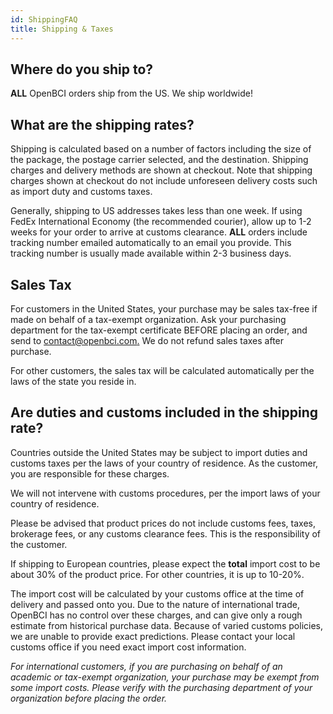 ```yaml
---
id: ShippingFAQ
title: Shipping & Taxes
---
```

## Where do you ship to?

**ALL** OpenBCI orders ship from the US. We ship worldwide!

## What are the shipping rates?

Shipping is calculated based on a number of factors including the size of the package, the postage carrier selected, and the destination. Shipping charges and delivery methods are shown at checkout. Note that shipping charges shown at checkout do not include unforeseen delivery costs such as import duty and customs taxes.

Generally, shipping to US addresses takes less than one week. If using FedEx International Economy (the recommended courier), allow up to 1-2 weeks for your order to arrive at customs clearance. **ALL** orders include tracking number emailed automatically to an email you provide. This tracking number is usually made available within 2-3 business days.

## Sales Tax

For customers in the United States, your purchase may be sales tax-free if made on behalf of a tax-exempt organization. Ask your purchasing department for the tax-exempt certificate BEFORE placing an order, and send to [contact@openbci.com.](mailto:contact@openbci.com.) We do not refund sales taxes after purchase.

For other customers, the sales tax will be calculated automatically per the laws of the state you reside in.

## Are duties and customs included in the shipping rate?

Countries outside the United States may be subject to import duties and customs taxes per the laws of your country of residence. As the customer, you are responsible for these charges.

We will not intervene with customs procedures, per the import laws of your country of residence.

Please be advised that product prices do not include customs fees, taxes, brokerage fees, or any customs clearance fees. This is the responsibility of the customer.

If shipping to European countries, please expect the **total** import cost to be about 30% of the product price. For other countries, it is up to 10-20%.

The import cost will be calculated by your customs office at the time of delivery and passed onto you.
Due to the nature of international trade, OpenBCI has no control over these charges, and can give only a rough estimate from historical purchase data. Because of varied customs policies, we are unable to provide exact predictions. Please contact your local customs office if you need exact import cost information.

_For international customers, if you are purchasing on behalf of an academic or tax-exempt organization, your purchase may be exempt from some import costs. Please verify with the purchasing department of your organization before placing the order._
